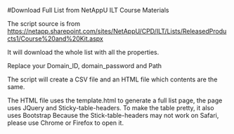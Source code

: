 #Download Full List from NetAppU ILT Course Materials

The script source is from
https://netapp.sharepoint.com/sites/NetAppU/CPD/ILT/Lists/ReleasedProducts1/Course%20and%20Kit.aspx

It will download the whole list with all the properties. 

Replace your Domain_ID, domain_password and Path

The script will create a CSV file and an HTML file which contents are the same.

The HTML file uses the template.html to generate a full list page, the page uses JQuery and Sticky-table-headers. 
To make the table pretty, it also uses Bootstrap
Because the Stick-table-headers may not work on Safari, please use Chrome or Firefox to open it.